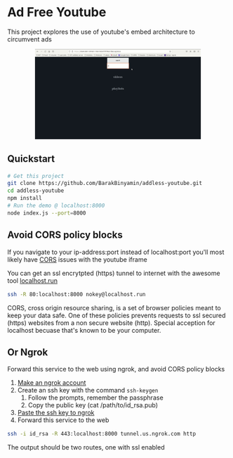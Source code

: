 # Ad Free Youtube
This project explores the use of youtube's embed architecture to circumvent ads
<p align="center">
<img width="75%" src="demo.gif"/>
</p>

## Quickstart
```bash
# Get this project
git clone https://github.com/BarakBinyamin/addless-youtube.git
cd addless-youtube
npm install
# Run the demo @ localhost:8000
node index.js --port=8000
```

## Avoid CORS policy blocks
If you navigate to your ip-address:port instead of localhost:port you'll most likely have [CORS](https://developer.mozilla.org/en-US/docs/Web/HTTP/CORS) issues with the youtube iframe

You can get an ssl encrytpted (https) tunnel to internet with the awesome tool [localhost.run](https://localhost.run/)
```bash
ssh -R 80:localhost:8000 nokey@localhost.run
```

CORS, cross origin resource sharing, is a set of browser policies meant to keep your data safe. One of these policies prevents requests to ssl secured (https) websites from a non secure website (http). Special acception for localhost becuase that's known to be your computer.

## Or Ngrok
Forward this service to the web using ngrok, and avoid CORS policy blocks
1. [Make an ngrok account](https://ngrok.com/)
2. Create an ssh key with the command `ssh-keygen`
   1. Follow the prompts, remember the passphrase 
   2. Copy the public key (cat /path/to/id_rsa.pub)
3. [Paste the ssh key to ngrok](https://dashboard.ngrok.com/tunnels/ssh-keys)
4. Forward this service to the web
```bash
ssh -i id_rsa -R 443:localhost:8000 tunnel.us.ngrok.com http
```
The output should be two routes, one with ssl enabled
